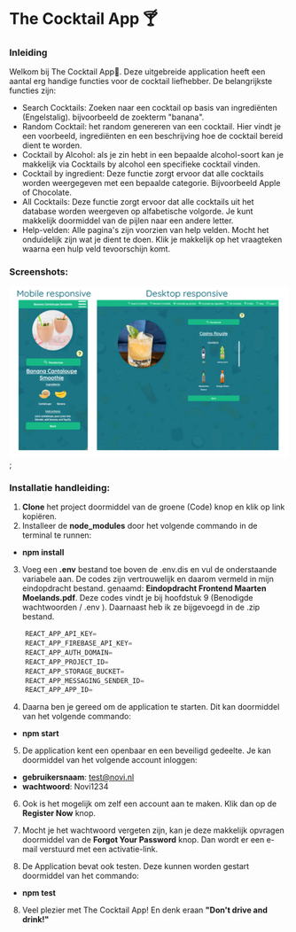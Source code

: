 # The Cocktail App :cocktail:
### Inleiding 
Welkom bij The Cocktail App:tropical_drink:. Deze uitgebreide application heeft een aantal erg handige functies voor de cocktail liefhebber. 
De belangrijkste functies zijn: 
-   Search Cocktails: Zoeken naar een cocktail op basis van ingrediënten (Engelstalig). bijvoorbeeld de zoekterm "banana".
-   Random Cocktail: het random genereren van een cocktail. Hier vindt je een voorbeeld, ingrediënten en een beschrijving hoe de cocktail bereid dient te worden. 
-   Cocktail by Alcohol: als je zin hebt in een bepaalde alcohol-soort kan je makkelijk via Cocktails by alcohol een specifieke cocktail vinden. 
-   Cocktail by ingredient: Deze functie zorgt ervoor dat alle cocktails worden weergegeven met een bepaalde categorie. Bijvoorbeeld Apple of Chocolate.
-   All Cocktails: Deze functie zorgt ervoor dat alle cocktails uit het database worden weergeven op alfabetische volgorde. Je kunt makkelijk doormiddel van de pijlen naar een andere letter.
-   Help-velden: Alle pagina's zijn voorzien van help velden. Mocht het onduidelijk zijn wat je dient te doen. Klik je makkelijk op het vraagteken waarna een hulp veld tevoorschijn komt. 

### Screenshots:

![alt text](https://github.com/Maarten86M/the-cocktail-app/blob/master/src/Assets/Screenshots/screenshots.png "Random Cocktails Mobile & Desktop");


### Installatie handleiding: 
1.   **Clone** het project doormiddel van de groene (Code) knop en klik op link kopiëren. 
2.   Installeer de **node_modules** door het volgende commando in de terminal te runnen:
- **npm install**
    
3.  Voeg een **.env** bestand toe boven de .env.dis en vul de onderstaande variabele aan. De codes zijn vertrouwelijk en daarom vermeld in mijn eindopdracht bestand.
    genaamd: **Eindopdracht Frontend Maarten Moelands.pdf**. Deze codes vindt je bij hoofdstuk 9 (Benodigde wachtwoorden / .env ). Daarnaast heb ik ze bijgevoegd in de .zip bestand.
    
```javascript
    REACT_APP_API_KEY=
    REACT_APP_FIREBASE_API_KEY=
    REACT_APP_AUTH_DOMAIN=
    REACT_APP_PROJECT_ID=
    REACT_APP_STORAGE_BUCKET=
    REACT_APP_MESSAGING_SENDER_ID=
    REACT_APP_APP_ID=
```
4.  Daarna ben je gereed om de application te starten. Dit kan doormiddel van het volgende commando:
- **npm start**
    
5.  De application kent een openbaar en een beveiligd gedeelte. Je kan doormiddel van het volgende account inloggen:
- **gebruikersnaam**: test@novi.nl
- **wachtwoord**: Novi1234
    
6.  Ook is het mogelijk om zelf een account aan te maken. Klik dan op de **Register Now** knop. 

7. Mocht je het wachtwoord vergeten zijn, kan je deze makkelijk opvragen doormiddel van de **Forgot Your Password** knop.
   Dan wordt er een e-mail verstuurd met een activatie-link. 

8. De Application bevat ook testen. Deze kunnen worden gestart doormiddel van het commando: 
- **npm test**

8. Veel plezier met The Cocktail App! En denk eraan **"Don't drive and drink!"**

